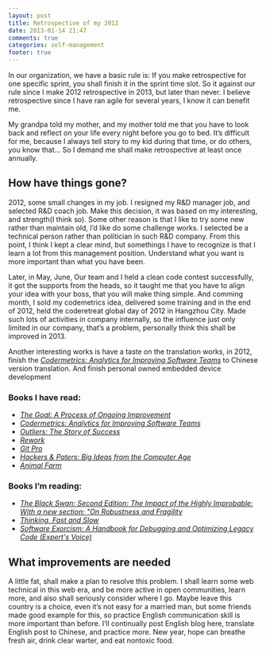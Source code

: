 ```yaml
---
layout: post
title: Retrospective of my 2012
date: 2013-01-14 21:47
comments: true
categories: self-management
footer: true
---
```


In our organization, we have a basic rule is: If you make retrospective for one specific sprint, you shall finish it in the sprint time slot. So it against our rule since I make 2012 retrospective in 2013, but later than never. I believe retrospective since I have ran agile for several years, I know it can benefit me.

My grandpa told my mother, and my mother told me that you have to look back and reflect on your life every night before you go to bed. It’s difficult for me, because I always tell story to my kid during that time, or do others, you know that... So I demand me shall make retrospective at least once annually.

## How have things gone?

2012, some small changes in my job. I resigned my R&D manager job, and selected R&D coach job. Make this decision, it was based on my interesting, and strength(I think so). Some other reason is that I like to try some new rather than maintain old, I’d like do some challenge works. I selected be a technical person rather than politician in such R&D company. From this point, I think I kept a clear mind, but somethings I have to recognize is that I learn a lot from this management position. Understand what you want is more important than what you have been.

Later,  in May, June, Our team and I held a clean code contest successfully, it got the supports from the heads, so it taught me that you have to align your idea with your boss, that you will make thing simple. And comming month, I sold my codemetrics idea,  delivered some training  and in the end of 2012, held the coderetreat global day of 2012 in Hangzhou City. Made such lots of activities in company internally, so the influence just only limited in our company, that’s a problem, personally think this shall be improved in 2013.

Another interesting works is have a taste on the translation works, in 2012, finish the  [*Codermetrics: Analytics for Improving Software Teams*](http://www.amazon.com/Codermetrics-Analytics-Improving-Software-Teams/dp/1449305156" "Codermetrics") to Chinese version translation. And finish personal owned embedded device development

### Books I have read:
* [*The Goal: A Process of Ongoing Improvement*](http://www.amazon.com/The-Goal-Process-Ongoing-Improvement/dp/0884270610 "The Goal")
* [*Codermetrics: Analytics for Improving Software Teams*](http://www.amazon.com/Codermetrics-Analytics-Improving-Software-Teams/dp/1449305156 "Codermetrics")
* [*Outliers: The Story of Success*](http://www.amazon.com/Outliers-Story-Success-Malcolm-Gladwell/dp/0316017930 "Outliers")
* [*Rework*](http://www.amazon.com/Rework-Jason-Fried/dp/0307463745, "Rework")
* [*Git Pro*](http://www.amazon.com/Pro-Git-Scott-Chacon/dp/1430218339/ref=sr_1_1?s=books&amp;ie=UTF8&amp;qid=1358146004&amp;sr=1-1&amp;keywords=git+pro "Git Pro")
* [*Hackers & Paters: Big Ideas from the Computer Age*](http://www.amazon.com/Hackers-Painters-Big-Ideas-Computer/dp/1449389554 "Hackers and Painters")
* [*Animal Farm*](http://www.amazon.com/Animal-Farm-George-Orwell/dp/0451526341/ref=sr_1_2?s=books&amp;ie=UTF8&amp;qid=1358146082&amp;sr=1-2&amp;keywords=animal+farm+by+george+orwell "Animal Farm")

### Books I’m reading:
* [*The Black Swan: Second Edition: The Impact of the Highly Improbable: With a new section: "On Robustness and Fragility*](http://www.amazon.com/Black-Swan-Improbable-Robustness-Fragility/dp/081297381X "The Black Swan")
* [*Thinking, Fast and Slow*](http://www.amazon.com/Thinking-Fast-Slow-Daniel-Kahneman/dp/0374275637 "Thinking, Fast and Slow")
* [*Software Exorcism: A Handbook for Debugging and Optimizing Legacy Code (Expert's Voice)*](http://www.amazon.com/Software-Exorcism-Handbook-Debugging-Optimizing/dp/B008SMFV9W, "Software Exorcism")

## What improvements are needed

A little fat, shall make a plan to resolve this problem. I shall learn some web technical in this web era, and be more active in open communities, learn more, and also shall seriously consider where I go. Maybe leave this country is a choice, even it’s not easy for a married man, but some friends made good example for this, so practice English communication skill is more important than before. I’ll continually post English blog here, translate English post to Chinese, and practice more. New year, hope can breathe fresh air, drink clear warter, and eat nontoxic food.
